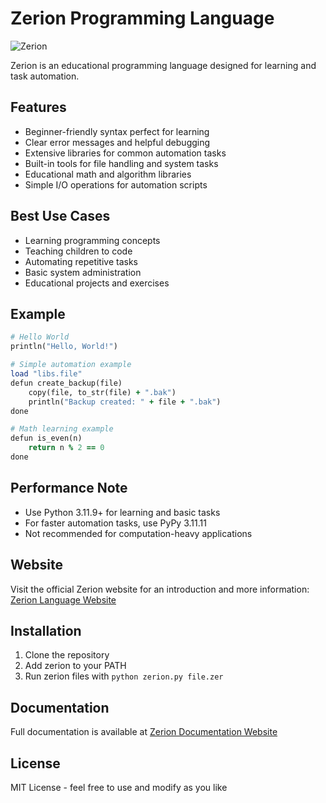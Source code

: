 # Zerion Programming Language
![Zerion](docs/favicon.ico)

Zerion is an educational programming language designed for learning and task automation.

## Features

- Beginner-friendly syntax perfect for learning
- Clear error messages and helpful debugging
- Extensive libraries for common automation tasks
- Built-in tools for file handling and system tasks
- Educational math and algorithm libraries
- Simple I/O operations for automation scripts

## Best Use Cases

- Learning programming concepts
- Teaching children to code
- Automating repetitive tasks
- Basic system administration
- Educational projects and exercises

## Example

```ruby
# Hello World
println("Hello, World!")

# Simple automation example
load "libs.file"
defun create_backup(file)
    copy(file, to_str(file) + ".bak")
    println("Backup created: " + file + ".bak")
done

# Math learning example
defun is_even(n)
    return n % 2 == 0
done
```

## Performance Note

- Use Python 3.11.9+ for learning and basic tasks
- For faster automation tasks, use PyPy 3.11.11
- Not recommended for computation-heavy applications

## Website

Visit the official Zerion website for an introduction and more information: [Zerion Language Website](https://memecoder12345678.github.io/zerion/)

## Installation

1. Clone the repository
2. Add zerion to your PATH
3. Run zerion files with `python zerion.py file.zer`

## Documentation

Full documentation is available at [Zerion Documentation Website](https://memecoder12345678.github.io/zerion/docs.html)

## License

MIT License - feel free to use and modify as you like
